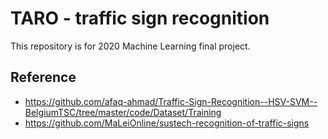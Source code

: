 # TARO - traffic sign recognition



This repository is for 2020 Machine Learning final project.



## Reference

+ https://github.com/afaq-ahmad/Traffic-Sign-Recognition--HSV-SVM--BelgiumTSC/tree/master/code/Dataset/Training
+ https://github.com/MaLeiOnline/sustech-recognition-of-traffic-signs